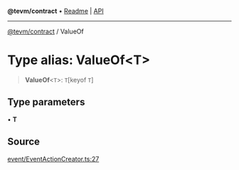 **@tevm/contract** • [Readme](../README.md) \| [API](../globals.md)

***

[@tevm/contract](../README.md) / ValueOf

# Type alias: ValueOf\<T\>

> **ValueOf**\<`T`\>: `T`\[keyof `T`\]

## Type parameters

• **T**

## Source

[event/EventActionCreator.ts:27](https://github.com/evmts/tevm-monorepo/blob/main/packages/contract/src/event/EventActionCreator.ts#L27)
